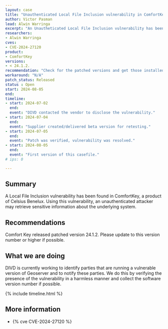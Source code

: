 ```yaml
---
layout: case
title: "Unauthenticated Local File Inclusion vulnerability in ComfortKey"
author: Victor Pasman
lead: Alwin Warringa
excerpt: "An Unautheticated Local File Inclusion vulnerability has been found in ComfortKey, a product of Celsius Benelux. Using this vulnerability, an unauthenticated attacker may retrieve sensitive information about the underlying system."
researchers:
- Alwin Warringa
cves:
- CVE-2024-27120
product:
- ComfortKey
versions:
- < 24.1.2. 
recommendation: "Check for the patched versions and get those installed"
workaround: "N/A"
patch_status: Released
status : Open
start: 2024-08-05
end:
timeline:
- start: 2024-07-02
  end:
  event: "DIVD contacted the vendor to disclose the vulnerability."
- start: 2024-07-04
  end:
  event: "Supplier created/delivered beta version for retesting."
- start: 2024-07-05
  end:
  event: "Patch was verified, vulnerability was resolved."
- start: 2024-08-05
  end:
  event: "First version of this casefile."
# ips: 0

---
```


## Summary
A Local File Inclusion vulnerability has been found in ComfortKey, a product of Celsius Benelux. Using this vulnerability, an unauthenticated attacker may retrieve sensitive information about the underlying system.

## Recommendations
Comfort Key released patched version 24.1.2. Please update to this version number or higher if possible.


## What we are doing
DIVD is currently working to identify parties that are running a vulnerable version of Geoserver and to notify these parties. We do this by verifying the presence of the vulnerability in a harmless manner and collect the software version number if possible.

{% include timeline.html %}

## More information
* {% cve CVE-2024-27120 %}
